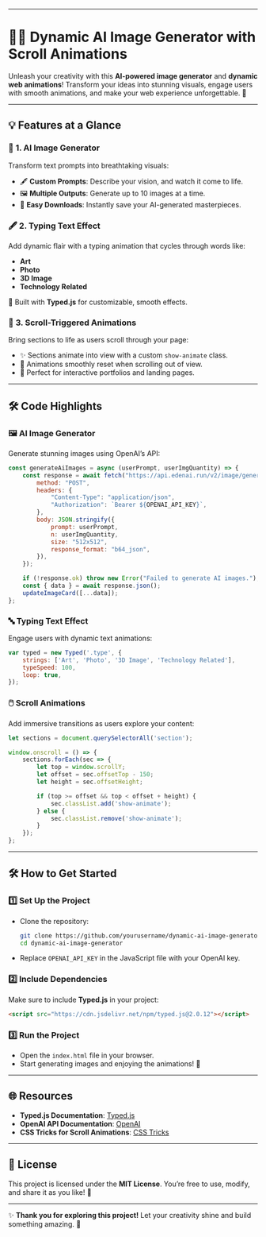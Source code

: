 
---

# 🎨✨ **Dynamic AI Image Generator with Scroll Animations**  

Unleash your creativity with this **AI-powered image generator** and **dynamic web animations**! Transform your ideas into stunning visuals, engage users with smooth animations, and make your web experience unforgettable. 🌟  

---

## 💡 **Features at a Glance**  

### 🔮 **1. AI Image Generator**  
Transform text prompts into breathtaking visuals:  
- 🖋️ **Custom Prompts**: Describe your vision, and watch it come to life.  
- 🖼️ **Multiple Outputs**: Generate up to 10 images at a time.  
- 💾 **Easy Downloads**: Instantly save your AI-generated masterpieces.  

### 🖋️ **2. Typing Text Effect**  
Add dynamic flair with a typing animation that cycles through words like:  
- **Art**  
- **Photo**  
- **3D Image**  
- **Technology Related**  

🎨 Built with **Typed.js** for customizable, smooth effects.

### 🌟 **3. Scroll-Triggered Animations**  
Bring sections to life as users scroll through your page:  
- ✨ Sections animate into view with a custom `show-animate` class.  
- 🧹 Animations smoothly reset when scrolling out of view.  
- 🚀 Perfect for interactive portfolios and landing pages.  

---

## 🛠️ **Code Highlights**  

### 🖼️ **AI Image Generator**  
Generate stunning images using OpenAI’s API:  
```javascript
const generateAiImages = async (userPrompt, userImgQuantity) => {
    const response = await fetch("https://api.edenai.run/v2/image/generation", {
        method: "POST",
        headers: {
            "Content-Type": "application/json",
            "Authorization": `Bearer ${OPENAI_API_KEY}`,
        },
        body: JSON.stringify({
            prompt: userPrompt,
            n: userImgQuantity,
            size: "512x512",
            response_format: "b64_json",
        }),
    });

    if (!response.ok) throw new Error("Failed to generate AI images.");
    const { data } = await response.json();
    updateImageCard([...data]);
};
```

### 🔤 **Typing Text Effect**  
Engage users with dynamic text animations:  
```javascript
var typed = new Typed('.type', {
    strings: ['Art', 'Photo', '3D Image', 'Technology Related'],
    typeSpeed: 100,
    loop: true,
});
```

### 🖱️ **Scroll Animations**  
Add immersive transitions as users explore your content:  
```javascript
let sections = document.querySelectorAll('section');

window.onscroll = () => {
    sections.forEach(sec => {
        let top = window.scrollY;
        let offset = sec.offsetTop - 150;
        let height = sec.offsetHeight;

        if (top >= offset && top < offset + height) {
            sec.classList.add('show-animate');
        } else {
            sec.classList.remove('show-animate');
        }
    });
};
```

---

## 🛠️ **How to Get Started**  

### 1️⃣ **Set Up the Project**  
- Clone the repository:  
  ```bash
  git clone https://github.com/yourusername/dynamic-ai-image-generator.git  
  cd dynamic-ai-image-generator  
  ```  

- Replace `OPENAI_API_KEY` in the JavaScript file with your OpenAI key.  

### 2️⃣ **Include Dependencies**  
Make sure to include **Typed.js** in your project:  
```html
<script src="https://cdn.jsdelivr.net/npm/typed.js@2.0.12"></script>
```  

### 3️⃣ **Run the Project**  
- Open the `index.html` file in your browser.  
- Start generating images and enjoying the animations! 🚀  

---

## 🌐 **Resources**  

- **Typed.js Documentation**: [Typed.js](https://mattboldt.com/demos/typed-js/)  
- **OpenAI API Documentation**: [OpenAI](https://openai.com/docs/)  
- **CSS Tricks for Scroll Animations**: [CSS Tricks](https://css-tricks.com/scroll-triggered-animations/)  

---

## 📜 **License**  

This project is licensed under the **MIT License**. You’re free to use, modify, and share it as you like! 🌟  

---

✨ **Thank you for exploring this project!** Let your creativity shine and build something amazing. 🚀

